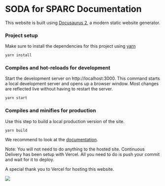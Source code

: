# SODA for SPARC Documentation

This website is built using [Docusaurus 2](https://docusaurus.io/), a modern static website generator.

### Project setup

Make sure to install the dependencies for this project using [yarn](https://yarnpkg.com/)

```bash
yarn install
```

### Compiles and hot-reloads for development

Start the development server on http://localhost:3000. This command starts a local development server and opens up a browser window. Most changes are reflected live without having to restart the server.

```bash
yarn start
```

### Compiles and minifies for production

Use this step to build a local production version of the site.

```bash
yarn build
```

We recommend to look at the [documentation](https://docusaurus.io/docs).

Note: You will not need to do anything to the hosted site. Continuous Delivery has been setup with Vercel. All you need to do is push your commit and wait for it to deploy.

A special thank you to Vercel for hosting this website.

<a href="https://vercel.com/?utm_source=fairdataihub&utm_campaign=oss" target="_blank">
  <img src="https://www.datocms-assets.com/31049/1618983297-powered-by-vercel.svg"  width="auto"/>
</a>
